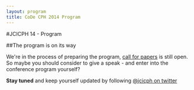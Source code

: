 ```yaml
---
layout: program
title: CoDe CPH 2014 Program
---
```

#JCICPH 14 - Program

##The program is on its way

We're in the process of preparing the program, [call for papers](/agenda/cfp.html) is still open. So maybe you should consider to give a speak - and enter into the conference program yourself?

__Stay tuned__ and keep yourself updated by following [@jcicph on twitter](/social/tweets.html)

<!--
_<a href="/speakers/#">Name</a>, Company_

Presentation abstract

<h2 id="jci_state_of_union">Keynote: To be announced - Stay tuned</h2>

_<a href="/speakers/#">Name</a>, Company_

Presentation abstract

<h2 id="cd_whats_the_point">Title</h2>

_<a href="/speakers/#">Name</a>, Company_

Presentation abstract

<h2 id="CI_early_n_often">Title</h2>

_<a href="/speakers/#">Name</a>, Company_

Presentation abstract

-->
